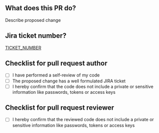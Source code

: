 
## What does this PR do?
Describe proposed change

## Jira ticket number?
[TICKET_NUMBER](https://jira.astrazeneca.com/browse/TICKET_NUMBER)

## Checklist for pull request author
- [ ] I have performed a self-review of my code
- [ ] The proposed change has a well formulated JIRA ticket 
- [ ] I hereby confirm that the code does not include a private or sensitive information like passwords, tokens or access keys

## Checklist for pull request reviewer
- [ ] I hereby confirm that the reviewed code does not include a private or sensitive information like passwords, tokens or access keys
